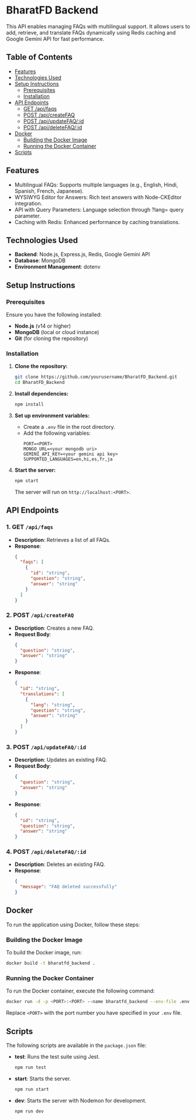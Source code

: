 # BharatFD Backend

This API enables managing FAQs with multilingual support. It allows users to add, retrieve, and translate FAQs dynamically using Redis caching and Google Gemini API for fast performance.

## Table of Contents

- [Features](#features)
- [Technologies Used](#technologies-used)
- [Setup Instructions](#setup-instructions)
  - [Prerequisites](#prerequisites)
  - [Installation](#installation)
- [API Endpoints](#api-endpoints)
  - [GET /api/faqs](#1-get-apifaqs)
  - [POST /api/createFAQ](#2-post-apicreatefaq)
  - [POST /api/updateFAQ/:id](#3-post-apiupdatefaqid)
  - [POST /api/deleteFAQ/:id](#4-post-apideletefaqid)
- [Docker](#docker)
  - [Building the Docker Image](#building-the-docker-image)
  - [Running the Docker Container](#running-the-docker-container)
- [Scripts](#scripts)

## Features

- Multilingual FAQs: Supports multiple languages (e.g., English, Hindi, Spanish, French, Japanese).
- WYSIWYG Editor for Answers: Rich text answers with Node-CKEditor integration.
- API with Query Parameters: Language selection through ?lang= query parameter.
- Caching with Redis: Enhanced performance by caching translations.

## Technologies Used

- **Backend**: Node.js, Express.js, Redis, Google Gemini API
- **Database**: MongoDB
- **Environment Management**: dotenv

## Setup Instructions

### Prerequisites

Ensure you have the following installed:

- **Node.js** (v14 or higher)
- **MongoDB** (local or cloud instance)
- **Git** (for cloning the repository)

### Installation

1. **Clone the repository:**

   ```bash
   git clone https://github.com/yourusername/BharatFD_Backend.git
   cd BharatFD_Backend
   ```

2. **Install dependencies:**

   ```bash
   npm install
   ```

3. **Set up environment variables:**

   - Create a `.env` file in the root directory.
   - Add the following variables:
     ```plaintext
     PORT=<PORT>
     MONGO_URL=<your mongodb uri>
     GEMINI_API_KEY=<your gemini api key>
     SUPPORTED_LANGUAGES=en,hi,es,fr,ja
     ```

4. **Start the server:**
   ```bash
   npm start
   ```
   The server will run on `http://localhost:<PORT>`.

## API Endpoints

### 1. **GET** `/api/faqs`

- **Description**: Retrieves a list of all FAQs.
- **Response**:
  ```json
  {
    "faqs": [
      {
        "id": "string",
        "question": "string",
        "answer": "string"
      }
    ]
  }
  ```

### 2. **POST** `/api/createFAQ`

- **Description**: Creates a new FAQ.
- **Request Body**:
  ```json
  {
    "question": "string",
    "answer": "string"
  }
  ```
- **Response**:
  ```json
  {
    "id": "string",
    "translations": [
      {
        "lang": "string",
        "question": "string",
        "answer": "string"
      }
    ]
  }
  ```

### 3. **POST** `/api/updateFAQ/:id`

- **Description**: Updates an existing FAQ.
- **Request Body**:
  ```json
  {
    "question": "string",
    "answer": "string"
  }
  ```
- **Response**:
  ```json
  {
    "id": "string",
    "question": "string",
    "answer": "string"
  }
  ```

### 4. **POST** `/api/deleteFAQ/:id`

- **Description**: Deletes an existing FAQ.
- **Response**:
  ```json
  {
    "message": "FAQ deleted successfully"
  }
  ```

## Docker

To run the application using Docker, follow these steps:

### Building the Docker Image

To build the Docker image, run:

```bash
docker build -t bharatfd_backend .
```

### Running the Docker Container

To run the Docker container, execute the following command:

```bash
docker run -d -p <PORT>:<PORT> --name bharatfd_backend --env-file .env bharatfd_backend
```

Replace `<PORT>` with the port number you have specified in your `.env` file.

## Scripts

The following scripts are available in the `package.json` file:

- **test**: Runs the test suite using Jest.

  ```bash
  npm run test
  ```

- **start**: Starts the server.

  ```bash
  npm run start
  ```

- **dev**: Starts the server with Nodemon for development.
  ```bash
  npm run dev
  ```
